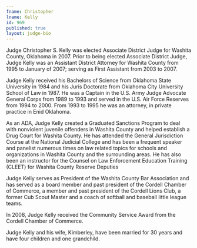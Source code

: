 ```yaml
---
fname: Christopher
lname: Kelly
id: 969
published: true
layout: judge-bio
---
```

Judge Christopher S. Kelly was elected Associate District Judge for
Washita County, Oklahoma in 2007. Prior to being elected Associate
District Judge, Judge Kelly was an Assistant District Attorney for
Washita County from 1995 to January of 2007; serving as First Assistant
from 2003 to 2007.

Judge Kelly received his Bachelors of Science from Oklahoma State
University in 1984 and his Juris Doctorate from Oklahoma City University
School of Law in 1987. He was a Captain in the U.S. Army Judge Advocate
General Corps from 1989 to 1993 and served in the U.S. Air Force
Reserves from 1994 to 2000. From 1993 to 1995 he was an attorney, in
private practice in Enid Oklahoma.

As an ADA, Judge Kelly created a Graduated Sanctions Program to deal
with nonviolent juvenile offenders in Washita County and helped
establish a Drug Court for Washita County. He has attended the General
Jurisdiction Course at the National Judicial College and has been a
frequent speaker and panelist numerous times on law related topics for
schools and organizations in Washita County and the surrounding areas.
He has also been an instructor for the Counsel on Law Enforcement
Education Training (CLEET) for Washita County Reserve Deputies

Judge Kelly serves as President of the Washita County Bar Association
and has served as a board member and past president of the Cordell
Chamber of Commerce, a member and past president of the Cordell Lions
Club, a former Cub Scout Master and a coach of softball and baseball
little league teams.

In 2008, Judge Kelly received the Community Service Award from the
Cordell Chamber of Commerce.

Judge Kelly and his wife, Kimberley, have been married for 30 years and
have four children and one grandchild.
